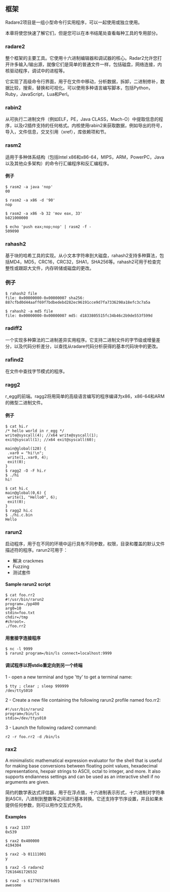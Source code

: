 ## 框架

Radare2项目是一组小型命令行实用程序，可以一起使用或独立使用。

本章将使您快速了解它们，但是您可以在本书结尾处查看每种工具的专用部分。

### radare2

整个框架的主要工具。它使用十六进制编辑器和调试器的核心。Radar2允许您打开许多输入/输出源，就像它们是简单的普通文件一样，包括磁盘，网络连接，内核驱动程序，调试中的进程等。

它实现了高级命令行界面，用于在文件中移动，分析数据，拆卸，二进制修补，数据比较，搜索，替换和可视化。可以使用多种语言编写脚本，包括Python，Ruby，JavaScript，Lua和Perl。

### rabin2

从可执行二进制文件（例如ELF，PE，Java CLASS，Mach-O）中提取信息的程序，以及r2插件支持的任何格式。内核使用rabin2来获取数据，例如导出的符号，导入，文件信息，交叉引用（xref），库依赖项和节。

### rasm2

适用于多种体系结构（包括Intel x86和x86-64，MIPS，ARM，PowerPC，Java以及其他众多架构）的命令行汇编程序和反汇编程序。

#### 例子
```
$ rasm2 -a java 'nop'
00
```
```
$ rasm2 -a x86 -d '90'
nop
```
```
$ rasm2 -a x86 -b 32 'mov eax, 33'
b821000000
```
```
$ echo 'push eax;nop;nop' | rasm2 -f -
509090
```

### rahash2

基于块的哈希工具的实现。从小文本字符串到大磁盘，rahash2支持多种算法，包括MD4，MD5，CRC16，CRC32，SHA1，SHA256等。rahash2可用于检查完整性或跟踪大文件，内存转储或磁盘的更改。

### 例子
```
$ rahash2 file
file: 0x00000000-0x00000007 sha256: 887cfbd0d44aaff69f7bdbedebd282ec96191cce9d7fa7336298a18efc3c7a5a
```
```
$ rahash2 -a md5 file
file: 0x00000000-0x00000007 md5: d1833805515fc34b46c2b9de553f599d
```
### radiff2

一个实现多种算法的二进制差异实用程序。它支持二进制文件的字节级或增量差分，以及代码分析差分，以查找从radare代码分析获得的基本代码块中的更改。

### rafind2

在文件中查找字节模式的程序。

### ragg2

r_egg的前端。ragg2将用简单的高级语言编写的程序编译为x86，x86-64和ARM的微型二进制文件。

#### 例子

```
$ cat hi.r
/* hello world in r_egg */
write@syscall(4); //x64 write@syscall(1);
exit@syscall(1); //x64 exit@syscall(60);

main@global(128) {
 .var0 = "hi!\n";
 write(1,.var0, 4);
 exit(0);
}
$ ragg2 -O -F hi.r
$ ./hi
hi!

$ cat hi.c
main@global(0,6) {
 write(1, "Hello0", 6);
 exit(0);
}
$ ragg2 hi.c
$ ./hi.c.bin
Hello
```

### rarun2

启动程序，用于在不同的环境中运行具有不同参数，权限，目录和覆盖的默认文件描述符的程序。rarun2可用于：

* 解决 crackmes
* Fuzzing
* 测试套件

#### Sample rarun2 script
```
$ cat foo.rr2
#!/usr/bin/rarun2
program=./pp400
arg0=10
stdin=foo.txt
chdir=/tmp
#chroot=.
./foo.rr2
```

#### 用套接字连接程序
```
$ nc -l 9999
$ rarun2 program=/bin/ls connect=localhost:9999
```

#### 调试程序以将stdio重定向到另一个终端

1 - open a new terminal and type 'tty' to get a terminal name:

```
$ tty ; clear ; sleep 999999
/dev/ttyS010
```

2 - Create a new file containing the following rarun2 profile named foo.rr2:
```
#!/usr/bin/rarun2
program=/bin/ls
stdio=/dev/ttys010
```

3 - Launch the following radare2 command:
```
r2 -r foo.rr2 -d /bin/ls
```

### rax2

A minimalistic mathematical expression evaluator for the shell that is useful for making base conversions between floating point values, hexadecimal representations, hexpair strings to ASCII, octal to integer, and more. It also supports endianness settings and can be used as an interactive shell if no arguments are given.

简约的数学表达式评估器，用于在浮点值，十六进制表示形式，十六进制对字符串到ASCII，八进制到整数等之间进行基本转换。它还支持字节序设置，并且如果未提供任何参数，则可以用作交互式外壳。

#### Examples

```
$ rax2 1337
0x539

$ rax2 0x400000
4194304

$ rax2 -b 01111001
y

$ rax2 -S radare2
72616461726532

$ rax2 -s 617765736f6d65
awesome
```

